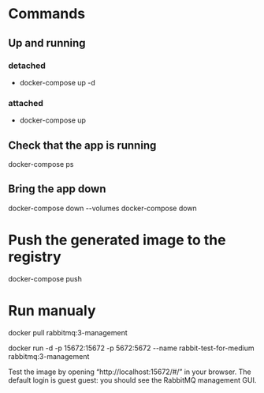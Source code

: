 # Commands
## Up and running
  ### detached
  - docker-compose up -d
  ### attached
  - docker-compose up 
## Check that the app is running 
docker-compose ps
## Bring the app down
docker-compose down --volumes
docker-compose down

# Push the generated image to the registry
docker-compose push

# Run manualy 
docker pull rabbitmq:3-management

docker run -d -p 15672:15672 -p 5672:5672 --name rabbit-test-for-medium rabbitmq:3-management

Test the image by opening “http://localhost:15672/#/” in your browser. The default login is guest guest: you should see the RabbitMQ management GUI.

<!--https://levelup.gitconnected.com/rabbitmq-with-docker-on-windows-in-30-minutes-172e88bb0808 -->
